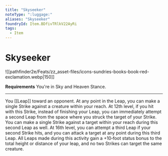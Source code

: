 ```yaml
---
title: "Skyseeker"
noteType: ":luggage:"
aliases: "Skyseeker"
foundryId: Item.BDfivTRlkV22AyRi
tags:
  - Item
---
```


# Skyseeker
![[pathfinder2e/Feats/zz_asset-files/icons-sundries-books-book-red-exclamation.webp|150]]

**Requirements** You're in Sky and Heaven Stance.

* * *

You [[Leap]] toward an opponent. At any point in the Leap, you can make a single Strike against a creature within your reach. At 12th level, if you hit with this Strike, instead of finishing your Leap, you can immediately attempt a second Leap from the space where you struck the target of your Strike. You can make a single Strike against a target within your reach during this second Leap as well. At 16th level, you can attempt a third Leap if your second Strike hits, and you can attack a target at any point during this third Leap. All Leaps made during this activity gain a +10‐foot status bonus to the total height or distance of your leap, and no two Strikes can target the same creature.
